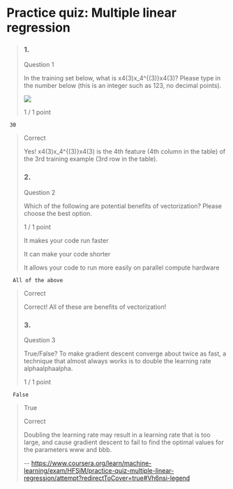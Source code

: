 # Practice quiz: Multiple linear regression
> ### 1.
> 
> Question 1
> 
> In the training set below, what is x4(3)x_4^{(3)}x4(3)​? Please type in the number below (this is an integer such as 123, no decimal points).
> 
> ![](https://d3c33hcgiwev3.cloudfront.net/imageAssetProxy.v1/aa52579a-b91d-4e22-834d-0cea942d1351image2.png?expiry=1658448000000&hmac=DKkTqF-EXJM9L78Qt2e7ZByrc6lozI7ArDVVs0UhcrE)
> 
> 1 / 1 point
> 

     30
> 
> Correct
> 
> Yes! x4(3)x_4^{(3)}x4(3)​ is the 4th feature (4th column in the table) of the 3rd training example (3rd row in the table).
> 
> ### 2.
> 
> Question 2
> 
> Which of the following are potential benefits of vectorization? Please choose the best option.
> 
> 1 / 1 point
> 
>  It makes your code run faster 
> 
>  It can make your code shorter 
> 
>  It allows your code to run more easily on parallel compute hardware 
> 

      All of the above 
> 
> Correct
> 
> Correct! All of these are benefits of vectorization!
> 
> ### 3.
> 
> Question 3
> 
> True/False? To make gradient descent converge about twice as fast, a technique that almost always works is to double the learning rate alphaalphaalpha.
> 
> 1 / 1 point
> 

      False 
> 
>  True 
> 
> Correct
> 
> Doubling the learning rate may result in a learning rate that is too large, and cause gradient descent to fail to find the optimal values for the parameters www and bbb.
>
> -- https://www.coursera.org/learn/machine-learning/exam/HFSjM/practice-quiz-multiple-linear-regression/attempt?redirectToCover=true#Vh6nsi-legend
